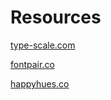 # Resources

[type-scale.com](https://type-scale.com/)

[fontpair.co](http://fontpair.co/)

[happyhues.co](https://www.happyhues.co/)
